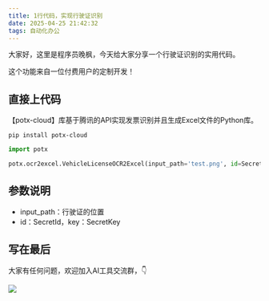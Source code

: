 ```yaml
---
title: 1行代码，实现行驶证识别
date: 2025-04-25 21:42:32
tags: 自动化办公
---
```



大家好，这里是程序员晚枫，今天给大家分享一个行驶证识别的实用代码。

这个功能来自一位付费用户的定制开发！


## 直接上代码
【potx-cloud】库基于腾讯的API实现发票识别并且生成Excel文件的Python库。

```shell
pip install potx-cloud
```

```python
import potx

potx.ocr2excel.VehicleLicenseOCR2Excel(input_path='test.png', id=SecretId, key=SecretKey)
```

## 参数说明

- input_path：行驶证的位置
- id：SecretId，key：SecretKey

## 写在最后


大家有任何问题，欢迎加入AI工具交流群，👇

![](https://cos.python-office.com/group/ai-group.jpg)